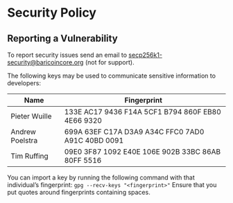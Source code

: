 # Security Policy

## Reporting a Vulnerability

To report security issues send an email to secp256k1-security@baricoincore.org (not for support).

The following keys may be used to communicate sensitive information to developers:

| Name | Fingerprint |
|------|-------------|
| Pieter Wuille | 133E AC17 9436 F14A 5CF1  B794 860F EB80 4E66 9320 |
| Andrew Poelstra | 699A 63EF C17A D3A9 A34C  FFC0 7AD0 A91C 40BD 0091 |
| Tim Ruffing | 09E0 3F87 1092 E40E 106E  902B 33BC 86AB 80FF 5516 |

You can import a key by running the following command with that individual’s fingerprint: `gpg --recv-keys "<fingerprint>"` Ensure that you put quotes around fingerprints containing spaces.
